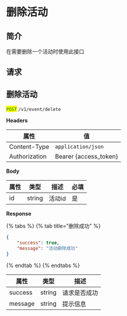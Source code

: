 # 删除活动

## 简介

在需要删除一个活动时使用此接口

## &#x20;请求

## 删除活动

<mark style="color:green;">`POST`</mark> `/v1/event/delete`

**Headers**

| 属性            | 值                      |
| ------------- | ---------------------- |
| Content-Type  | `application/json`     |
| Authorization | Bearer {access\_token} |

**Body**

| 属性 | 类型     | 描述   | 必填 |
| -- | ------ | ---- | -- |
| id | string | 活动id | 是  |

**Response**

{% tabs %}
{% tab title="删除成功" %}
```json
{
	"success": true,
	"message": "活动删除成功"
}
```
{% endtab %}
{% endtabs %}

| 属性      | 类型     | 描述     |
| ------- | ------ | ------ |
| success | string | 请求是否成功 |
| message | string | 提示信息   |
